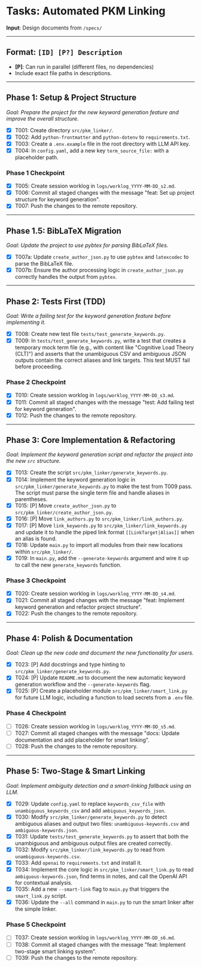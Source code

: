 # Tasks: Automated PKM Linking

**Input**: Design documents from `/specs/`

---

## Format: `[ID] [P?] Description`
- **[P]**: Can run in parallel (different files, no dependencies)
- Include exact file paths in descriptions.

---

## Phase 1: Setup & Project Structure
*Goal: Prepare the project for the new keyword generation feature and improve the overall structure.*

- [x] T001: Create directory `src/pkm_linker/`.
- [x] T002: Add `python-frontmatter` and `python-dotenv` to `requirements.txt`.
- [x] T003: Create a `.env.example` file in the root directory with LLM API key.
- [x] T004: In `config.yaml`, add a new key `term_source_file:` with a placeholder path.

### Phase 1 Checkpoint
- [x] T005: Create session worklog in `logs/worklog_YYYY-MM-DD_s2.md`.
- [x] T006: Commit all staged changes with the message "feat: Set up project structure for keyword generation".
- [x] T007: Push the changes to the remote repository.

---

## Phase 1.5: BibLaTeX Migration
*Goal: Update the project to use pybtex for parsing BibLaTeX files.*

- [x] T007a: Update `create_author_json.py` to use `pybtex` and `latexcodec` to parse the BibLaTeX file.
- [x] T007b: Ensure the author processing logic in `create_author_json.py` correctly handles the output from `pybtex`.

---

## Phase 2: Tests First (TDD)
*Goal: Write a failing test for the keyword generation feature before implementing it.*

- [x] T008: Create new test file `tests/test_generate_keywords.py`.
- [x] T009: In `tests/test_generate_keywords.py`, write a test that creates a temporary mock term file (e.g., with content like "Cognitive Load Theory (CLT)") and asserts that the unambiguous CSV and ambiguous JSON outputs contain the correct aliases and link targets. This test MUST fail before proceeding.

### Phase 2 Checkpoint
- [x] T010: Create session worklog in `logs/worklog_YYYY-MM-DD_s3.md`.
- [x] T011: Commit all staged changes with the message "test: Add failing test for keyword generation".
- [x] T012: Push the changes to the remote repository.

---

## Phase 3: Core Implementation & Refactoring
*Goal: Implement the keyword generation script and refactor the project into the new `src` structure.*

- [x] T013: Create the script `src/pkm_linker/generate_keywords.py`.
- [x] T014: Implement the keyword generation logic in `src/pkm_linker/generate_keywords.py` to make the test from T009 pass. The script must parse the single term file and handle aliases in parentheses.
- [x] T015: [P] Move `create_author_json.py` to `src/pkm_linker/create_author_json.py`.
- [x] T016: [P] Move `link_authors.py` to `src/pkm_linker/link_authors.py`.
- [x] T017: [P] Move `link_keywords.py` to `src/pkm_linker/link_keywords.py` and update it to handle the piped link format `[[LinkTarget|Alias]]` when an alias is found.
- [x] T018: Update `main.py` to import all modules from their new locations within `src/pkm_linker/`.
- [x] T019: In `main.py`, add the `--generate-keywords` argument and wire it up to call the new `generate_keywords` function.

### Phase 3 Checkpoint
- [x] T020: Create session worklog in `logs/worklog_YYYY-MM-DD_s4.md`.
- [x] T021: Commit all staged changes with the message "feat: Implement keyword generation and refactor project structure".
- [x] T022: Push the changes to the remote repository.

---

## Phase 4: Polish & Documentation
*Goal: Clean up the new code and document the new functionality for users.*

- [x] T023: [P] Add docstrings and type hinting to `src/pkm_linker/generate_keywords.py`.
- [x] T024: [P] Update `README.md` to document the new automatic keyword generation workflow and the `--generate-keywords` flag.
- [x] T025: [P] Create a placeholder module `src/pkm_linker/smart_link.py` for future LLM logic, including a function to load secrets from a `.env` file.

### Phase 4 Checkpoint
- [ ] T026: Create session worklog in `logs/worklog_YYYY-MM-DD_s5.md`.
- [ ] T027: Commit all staged changes with the message "docs: Update documentation and add placeholder for smart linking".
- [ ] T028: Push the changes to the remote repository.

---

## Phase 5: Two-Stage & Smart Linking
*Goal: Implement ambiguity detection and a smart-linking fallback using an LLM.*

- [x] T029: Update `config.yaml` to replace `keywords_csv_file` with `unambiguous_keywords_csv` and add `ambiguous_keywords_json`.
- [x] T030: Modify `src/pkm_linker/generate_keywords.py` to detect ambiguous aliases and output two files: `unambiguous-keywords.csv` and `ambiguous-keywords.json`.
- [x] T031: Update `tests/test_generate_keywords.py` to assert that both the unambiguous and ambiguous output files are created correctly.
- [x] T032: Modify `src/pkm_linker/link_keywords.py` to read from `unambiguous-keywords.csv`.
- [x] T033: Add `openai` to `requirements.txt` and install it.
- [x] T034: Implement the core logic in `src/pkm_linker/smart_link.py` to read `ambiguous-keywords.json`, find terms in notes, and call the OpenAI API for contextual analysis.
- [x] T035: Add a new `--smart-link` flag to `main.py` that triggers the `smart_link.py` script.
- [x] T036: Update the `--all` command in `main.py` to run the smart linker after the simple linker.

### Phase 5 Checkpoint
- [ ] T037: Create session worklog in `logs/worklog_YYYY-MM-DD_s6.md`.
- [ ] T038: Commit all staged changes with the message "feat: Implement two-stage smart linking system".
- [ ] T039: Push the changes to the remote repository.
